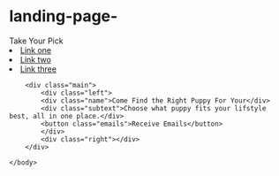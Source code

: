 # landing-page-
<!DOCTYPE html> 

<html lang="en">
    <head>
        <meta charset="USF-8">
        <title>Dog Breed Selection</title>
        <link rel="stylesheet" href="style.css>">
    </head>
    <body>
        <div class="header">
            <div class="logo">Take Your Pick</div>
            <li><a href="google.com">Link one</a></li>
            <li><a href="google.com"> Link two</a></li>
            <li><a href="google.com">Link three</a></li>
        </div>

        <div class="main">
            <div class="left">
            <div class="name">Come Find the Right Puppy For Your</div>
            <div class="subtext">Choose what puppy fits your lifstyle best, all in one place.</div>
            <button class="emails">Receive Emails</button>
            </div>
            <div class="right"></div>
        </div>

    </body>
</html>
